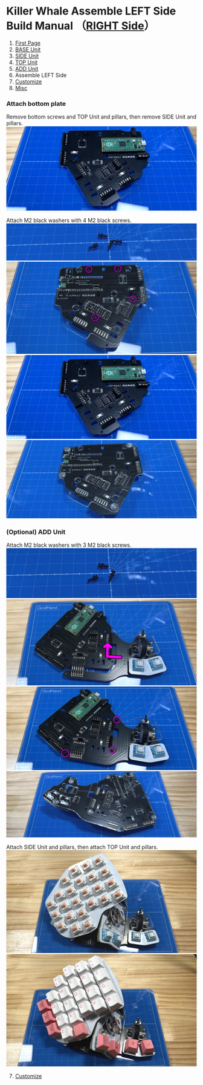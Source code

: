 # Killer Whale Assemble LEFT Side Build Manual （[RIGHT Side](../rightside/6_ASSEMBLE.md)）

1. [First Page](../README_EN.md)
2. [BASE Unit](../leftside/2_BASE.md)
3. [SIDE Unit](../leftside/3_SIDE_TRACKBALL.md)
4. [TOP Unit](../leftside/4_TOP.md)
5. [ADD Unit](../leftside/5_ADD.md)
6. Assemble LEFT Side
7. [Customize](../leftside/7_CUSTOM.md)
8. [Misc](../leftside/8_MISC.md)


### Attach bottom plate
Remove bottom screws and TOP Unit and pillars, then remove SIDE Unit and pillars.
![](../img/whole/IMG_5817.jpg)  

Attach M2 black washers with 4 M2 black screws.   
![](../img/whole/IMG_6110.jpg)   
![](../img/whole/IMG_6160.jpg)  
![](../img/whole/IMG_5817.jpg)  
![](../img/whole/IMG_6164.jpg)  

### (Optional) ADD Unit
Attach M2 black washers with 3 M2 black screws.  
![](../img/whole/IMG_6106.jpg)  
![](../img/whole/IMG_5821.jpg)  
![](../img/whole/IMG_5823.jpg)  
![](../img/whole/IMG_5826.jpg)  

Attach SIDE Unit and pillars, then attach TOP Unit and pillars.
![](../img/whole/IMG_5830.jpg)  
![](../img/whole/IMG_5837.jpg)  


7. [Customize](../leftside/7_CUSTOM.md)
